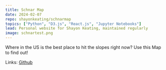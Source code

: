 ```yaml
---
title: Schnar Map
date: 2024-02-07
repo: shayonkeating/schnarmap
topics: ["Python", "D3.js", "React.js", "Jupyter Notebooks"]
lead: Personal website for Shayon Keating, maintained regularly
image: schnartest.png
---
```


Where in the US is the best place to hit the slopes right now? Use this Map to find out!

Links: [Github](https://github.com/shayonkeating/schnarmap)